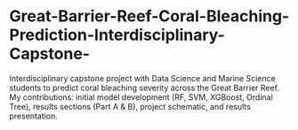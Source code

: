# Great-Barrier-Reef-Coral-Bleaching-Prediction-Interdisciplinary-Capstone-
Interdisciplinary capstone project with Data Science and Marine Science students to predict coral bleaching severity across the Great Barrier Reef. My contributions: initial model development (RF, SVM, XGBoost, Ordinal Tree), results sections (Part A &amp; B), project schematic, and results presentation.
